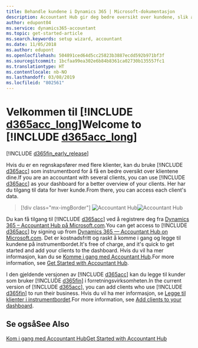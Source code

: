 ```yaml
---
title: Behandle kundene i Dynamics 365 | Microsoft-dokumentasjon
description: Accountant Hub gir deg bedre oversikt over kundene, slik at du kan bytte enkelt fra kunde til kunde.
author: edupont04
ms.service: dynamics365-accountant
ms.topic: get-started-article
ms.search.keywords: setup wizard, accountant
ms.date: 11/05/2018
ms.author: edupont
ms.openlocfilehash: 504891ced64d5cc25823b3887ecdd592b971bf3f
ms.sourcegitcommit: 1bcfaa99ea302e6b84b8361ca02730b135557fc1
ms.translationtype: HT
ms.contentlocale: nb-NO
ms.lasthandoff: 03/08/2019
ms.locfileid: "802561"
---
```

# <a name="welcome-to-include-d365acclongincludesd365acclongmdmd"></a><span data-ttu-id="e2ff7-103">Velkommen til [!INCLUDE [d365acc_long](includes/d365acc_long_md.md)]</span><span class="sxs-lookup"><span data-stu-id="e2ff7-103">Welcome to [!INCLUDE [d365acc_long](includes/d365acc_long_md.md)]</span></span>
[!INCLUDE [d365fin_early_release](includes/d365fin_early_release.md.md)]

<span data-ttu-id="e2ff7-104">Hvis du er en regnskapsfører med flere klienter, kan du bruke [!INCLUDE [d365acc](includes/d365acc_md.md)] som instrumentbord for å få en bedre oversikt over klientene dine.</span><span class="sxs-lookup"><span data-stu-id="e2ff7-104">If you are an accountant with several clients, you can use [!INCLUDE [d365acc](includes/d365acc_md.md)] as your dashboard for a better overview of your clients.</span></span> <span data-ttu-id="e2ff7-105">Her har du tilgang til data for hver kunde.</span><span class="sxs-lookup"><span data-stu-id="e2ff7-105">From there, you can access each client's data.</span></span>  

> [!div class="mx-imgBorder"]
> <span data-ttu-id="e2ff7-106">![Accountant Hub](./media/accountant-get-started/accountant-dashboard.png)</span><span class="sxs-lookup"><span data-stu-id="e2ff7-106">![Accountant Hub](./media/accountant-get-started/accountant-dashboard.png)</span></span>

<span data-ttu-id="e2ff7-107">Du kan få tilgang til [!INCLUDE [d365acc](includes/d365acc_md.md)] ved å registrere deg fra [Dynamics 365 – Accountant Hub på Microsoft.com](https://www.microsoft.com/en-us/dynamics365/financial-insights-for-accountants).</span><span class="sxs-lookup"><span data-stu-id="e2ff7-107">You can get access to [!INCLUDE [d365acc](includes/d365acc_md.md)] by signing up from [Dynamics 365 — Accountant Hub on Microsoft.com](https://www.microsoft.com/en-us/dynamics365/financial-insights-for-accountants).</span></span> <span data-ttu-id="e2ff7-108">Det er kostnadsfritt og raskt å komme i gang og legge til kundene på instrumentbordet.</span><span class="sxs-lookup"><span data-stu-id="e2ff7-108">It's free of charge, and it's quick to get started and add your clients to the dashboard.</span></span> <span data-ttu-id="e2ff7-109">Hvis du vil ha mer informasjon, kan du se [Komme i gang med Accountant Hub](get-started.md).</span><span class="sxs-lookup"><span data-stu-id="e2ff7-109">For more information, see [Get Started with Accountant Hub](get-started.md).</span></span>  

<span data-ttu-id="e2ff7-110">I den gjeldende versjonen av [!INCLUDE [d365acc](includes/d365acc_md.md)] kan du legge til kunder som bruker [!INCLUDE [d365fin](includes/d365fin_long_md.md)] i forretningsvirksomheten.</span><span class="sxs-lookup"><span data-stu-id="e2ff7-110">In the current version of [!INCLUDE [d365acc](includes/d365acc_md.md)], you can add clients who use [!INCLUDE [d365fin](includes/d365fin_long_md.md)] to run their business.</span></span> <span data-ttu-id="e2ff7-111">Hvis du vil ha mer informasjon, se [Legge til klienter i instrumentbordet](add-client.md).</span><span class="sxs-lookup"><span data-stu-id="e2ff7-111">For more information, see [Add clients to your dashboard](add-client.md).</span></span>  

## <a name="see-also"></a><span data-ttu-id="e2ff7-112">Se også</span><span class="sxs-lookup"><span data-stu-id="e2ff7-112">See Also</span></span>
[<span data-ttu-id="e2ff7-113">Kom i gang med Accountant Hub</span><span class="sxs-lookup"><span data-stu-id="e2ff7-113">Get Started with Accountant Hub</span></span>](get-started.md)  
